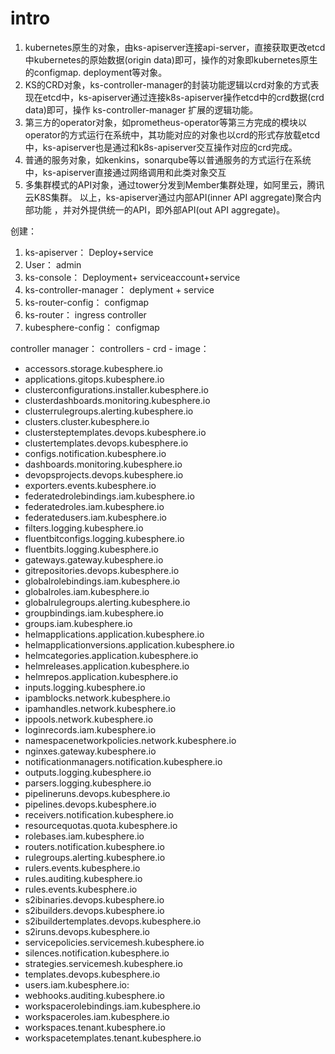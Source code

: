 # intro

1. kubernetes原生的对象，由ks-apiserver连接api-server，直接获取更改etcd中kubernetes的原始数据(origin data)即可，操作的对象即kubernetes原生的configmap. deployment等对象。
2. KS的CRD对象，ks-controller-manager的封装功能逻辑以crd对象的方式表现在etcd中，ks-apiserver通过连接k8s-apiserver操作etcd中的crd数据(crd data)即可，操作 ks-controller-manager 扩展的逻辑功能。
3. 第三方的operator对象，如prometheus-operator等第三方完成的模块以operator的方式运行在系统中，其功能对应的对象也以crd的形式存放载etcd中，ks-apiserver也是通过和k8s-apiserver交互操作对应的crd完成。
4. 普通的服务对象，如kenkins，sonarqube等以普通服务的方式运行在系统中，ks-apiserver直接通过网络调用和此类对象交互
5. 多集群模式的API对象，通过tower分发到Member集群处理，如阿里云，腾讯云K8S集群。 以上，ks-apiserver通过内部API(inner API aggregate)聚合内部功能 ，并对外提供统一的API，即外部API(out API aggregate)。

创建：
1. ks-apiserver： Deploy+service
2. User： admin
3. ks-console： Deployment+ serviceaccount+service
4. ks-controller-manager： deplyment + service
5. ks-router-config： configmap
6. ks-router： ingress controller
7. kubesphere-config： configmap


controller manager：
controllers - crd - image： 
- accessors.storage.kubesphere.io
- applications.gitops.kubesphere.io
- clusterconfigurations.installer.kubesphere.io
- clusterdashboards.monitoring.kubesphere.io
- clusterrulegroups.alerting.kubesphere.io
- clusters.cluster.kubesphere.io
- clustersteptemplates.devops.kubesphere.io
- clustertemplates.devops.kubesphere.io
- configs.notification.kubesphere.io
- dashboards.monitoring.kubesphere.io
- devopsprojects.devops.kubesphere.io
- exporters.events.kubesphere.io
- federatedrolebindings.iam.kubesphere.io
- federatedroles.iam.kubesphere.io
- federatedusers.iam.kubesphere.io
- filters.logging.kubesphere.io
- fluentbitconfigs.logging.kubesphere.io
- fluentbits.logging.kubesphere.io
- gateways.gateway.kubesphere.io
- gitrepositories.devops.kubesphere.io
- globalrolebindings.iam.kubesphere.io
- globalroles.iam.kubesphere.io
- globalrulegroups.alerting.kubesphere.io
- groupbindings.iam.kubesphere.io
- groups.iam.kubesphere.io
- helmapplications.application.kubesphere.io
- helmapplicationversions.application.kubesphere.io
- helmcategories.application.kubesphere.io
- helmreleases.application.kubesphere.io
- helmrepos.application.kubesphere.io
- inputs.logging.kubesphere.io
- ipamblocks.network.kubesphere.io
- ipamhandles.network.kubesphere.io
- ippools.network.kubesphere.io
- loginrecords.iam.kubesphere.io
- namespacenetworkpolicies.network.kubesphere.io
- nginxes.gateway.kubesphere.io
- notificationmanagers.notification.kubesphere.io
- outputs.logging.kubesphere.io
- parsers.logging.kubesphere.io
- pipelineruns.devops.kubesphere.io
- pipelines.devops.kubesphere.io
- receivers.notification.kubesphere.io
- resourcequotas.quota.kubesphere.io
- rolebases.iam.kubesphere.io
- routers.notification.kubesphere.io
- rulegroups.alerting.kubesphere.io
- rulers.events.kubesphere.io
- rules.auditing.kubesphere.io
- rules.events.kubesphere.io
- s2ibinaries.devops.kubesphere.io
- s2ibuilders.devops.kubesphere.io
- s2ibuildertemplates.devops.kubesphere.io
- s2iruns.devops.kubesphere.io
- servicepolicies.servicemesh.kubesphere.io
- silences.notification.kubesphere.io
- strategies.servicemesh.kubesphere.io
- templates.devops.kubesphere.io
- users.iam.kubesphere.io: 
- webhooks.auditing.kubesphere.io
- workspacerolebindings.iam.kubesphere.io
- workspaceroles.iam.kubesphere.io
- workspaces.tenant.kubesphere.io
- workspacetemplates.tenant.kubesphere.io
